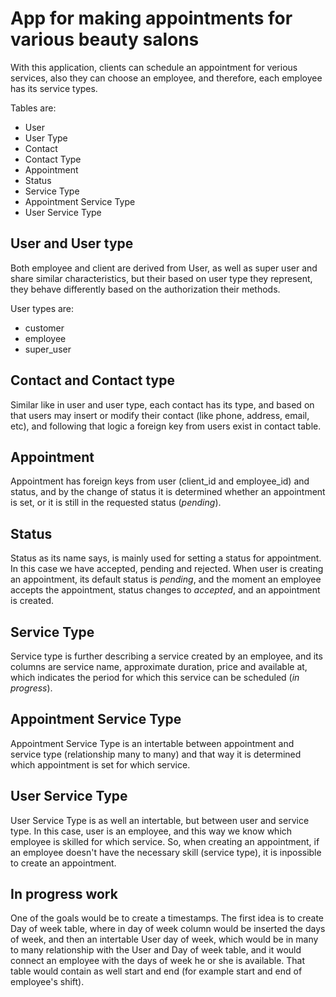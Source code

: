 # App for making appointments for various beauty salons

With this application, clients can schedule an appointment for verious services, also they can choose an employee, and therefore, each employee has its service types. 

Tables are:
* User
* User Type
* Contact
* Contact Type
* Appointment
* Status
* Service Type
* Appointment Service Type
* User Service Type

## User and User type

Both employee and client are derived from User, as well as super user and share similar characteristics, but their based on user type they represent, they behave differently based on the authorization their methods.

User types are:
* customer
* employee
* super_user

## Contact and Contact type

Similar like in user and user type, each contact has its type, and based on that users may insert or modify their contact (like phone, address, email, etc), and following that logic a foreign key from users exist in contact table.

## Appointment

Appointment has foreign keys from user (client_id and employee_id) and status, and by the change of status it is determined whether an appointment is set, or it is still in the requested status (*pending*).

## Status 

Status as its name says, is mainly used for setting a status for appointment. In this case we have accepted, pending and rejected. When user is creating an appointment, its default status is *pending*, and the moment an employee accepts the appointment, status changes to *accepted*, and an appointment is created.

## Service Type

Service type is further describing a service created by an employee, and its columns are service name, approximate duration, price and available at, which indicates the period for which this service can be scheduled (*in progress*).

## Appointment Service Type

Appointment Service Type is an intertable between appointment and service type (relationship many to many) and that way it is determined which appointment is set for which service. 

## User Service Type

User Service Type is as well an intertable, but between user and service type. In this case, user is an employee, and this way we know which employee is skilled for which service. So, when creating an appointment, if an employee doesn't have the necessary skill (service type), it is inpossible to create an appointment.

## In progress work 

One of the goals would be to create a timestamps. The first idea is to create Day of week table, where in day of week column would be inserted the days of week, and then an intertable User day of week, which would be in many to many relationship with the User and Day of week table, and it would connect an employee with the days of week he or she is available. That table would contain as well start and end (for example start and end of employee's shift).